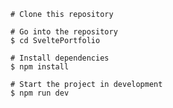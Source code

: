 
```
# Clone this repository
```

```
# Go into the repository
$ cd SveltePortfolio
```

```
# Install dependencies
$ npm install
```

```
# Start the project in development
$ npm run dev
```

